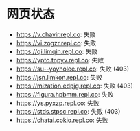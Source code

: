 # 网页状态
- https://v.chavir.repl.co: 失败
- https://vi.zogzr.repl.co: 失败
- https://qi.limqin.repl.co: 失败
- https://ypto.tnpyv.repl.co: 失败
- https://su--yoyholee.repl.co: 失败 (403)
- https://jsn.limkon.repl.co: 失败
- https://mization.edpjg.repl.co: 失败 (403)
- https://figura.hpbmm.repl.co: 失败
- https://ys.pyxzp.repl.co: 失败
- https://stds.stpsc.repl.co: 失败 (403)
- https://chatai.cokio.repl.co: 失败
